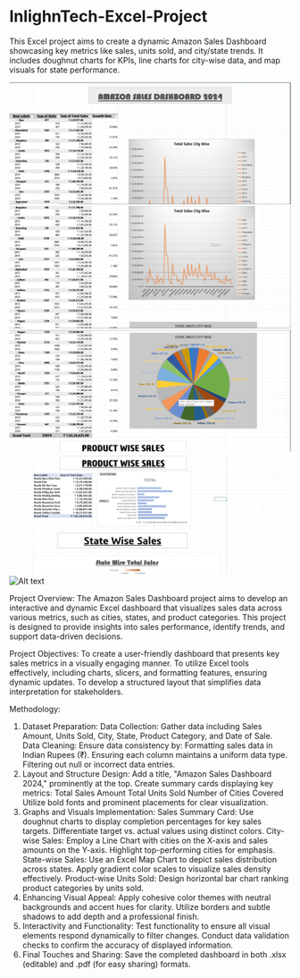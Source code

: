 # InlighnTech-Excel-Project
This Excel project aims to create a dynamic Amazon Sales Dashboard showcasing key metrics like sales, units sold, and city/state trends. It includes doughnut charts for KPIs, line charts for city-wise data, and map visuals for state performance. 

![Alt text](AMAZONSALESDASHBOARD.png)
![Alt text](CITYWISE.png)
![Alt text](KPI.png)
![Alt text](PRODUCTWISESALES.png)
![Alt text](image_path)


Project Overview:
The Amazon Sales Dashboard project aims to develop an interactive and dynamic Excel dashboard that visualizes sales data across various metrics, such as cities, states, and product categories. This project is designed to provide insights into sales performance, identify trends, and support data-driven decisions.

Project Objectives:
To create a user-friendly dashboard that presents key sales metrics in a visually engaging manner.
To utilize Excel tools effectively, including charts, slicers, and formatting features, ensuring dynamic updates.
To develop a structured layout that simplifies data interpretation for stakeholders.

Methodology:
1. Dataset Preparation:
Data Collection: Gather data including Sales Amount, Units Sold, City, State, Product Category, and Date of Sale.
Data Cleaning: Ensure data consistency by:
Formatting sales data in Indian Rupees (₹).
Ensuring each column maintains a uniform data type.
Filtering out null or incorrect data entries.
2. Layout and Structure Design:
Add a title, "Amazon Sales Dashboard 2024," prominently at the top.
Create summary cards displaying key metrics:
Total Sales Amount
Total Units Sold
Number of Cities Covered
Utilize bold fonts and prominent placements for clear visualization.
3. Graphs and Visuals Implementation:
Sales Summary Card:
Use doughnut charts to display completion percentages for key sales targets.
Differentiate target vs. actual values using distinct colors.
City-wise Sales:
Employ a Line Chart with cities on the X-axis and sales amounts on the Y-axis.
Highlight top-performing cities for emphasis.
State-wise Sales:
Use an Excel Map Chart to depict sales distribution across states.
Apply gradient color scales to visualize sales density effectively.
Product-wise Units Sold:
Design horizontal bar chart ranking product categories by units sold.
4. Enhancing Visual Appeal:
Apply cohesive color themes with neutral backgrounds and accent hues for clarity.
Utilize borders and subtle shadows to add depth and a professional finish.
5. Interactivity and Functionality:
Test functionality to ensure all visual elements respond dynamically to filter changes.
Conduct data validation checks to confirm the accuracy of displayed information.
6. Final Touches and Sharing:
Save the completed dashboard in both .xlsx (editable) and .pdf (for easy sharing) formats.

